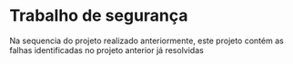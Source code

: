 # Trabalho de segurança
Na sequencia do projeto realizado anteriormente, este projeto contém as falhas identificadas no projeto anterior já resolvidas

